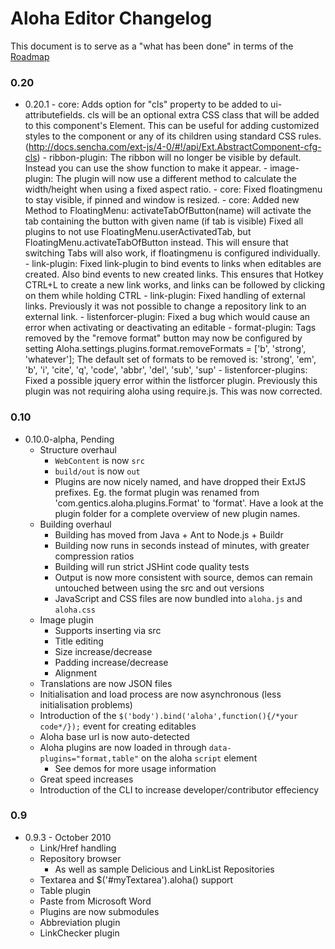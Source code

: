 # Aloha Editor Changelog

This document is to serve as a "what has been done" in terms of the [Roadmap](http://aloha-editor.org/wiki/Roadmap)


### 0.20

- 0.20.1
		- core: Adds option for "cls" property to be added to ui-attributefields.
	       cls will be an optional extra CSS class that will be added to this component's Element. This can be useful for adding customized styles to the component or any of its children using standard CSS rules. (http://docs.sencha.com/ext-js/4-0/#!/api/Ext.AbstractComponent-cfg-cls)
		- ribbon-plugin: The ribbon will no longer be visible by default. Instead you can use the show function to make it appear.
		- image-plugin: The plugin will now use a different method to calculate the width/height when using a fixed aspect ratio.
		- core: Fixed floatingmenu to stay visible, if pinned and window is resized.
		- core: Added new Method to FloatingMenu: activateTabOfButton(name) will activate the tab containing the button with given name (if tab is visible)
 	       Fixed all plugins to not use FloatingMenu.userActivatedTab, but FloatingMenu.activateTabOfButton instead. This will ensure that switching Tabs will also work, if floatingmenu is configured individually.
		- link-plugin: Fixed link-plugin to bind events to links when editables are created. Also bind events to new created links. This ensures that Hotkey CTRL+L to create a new link works, and links can be followed by clicking on them while holding CTRL
	        - link-plugin: Fixed handling of external links. Previously it was not possible to change a repository link to an external link.
		- listenforcer-plugin: Fixed a bug which would cause an error when activating or deactivating an editable
		- format-plugin: Tags removed by the "remove format" button may now be configured by setting Aloha.settings.plugins.format.removeFormats = ['b', 'strong', 'whatever']; The default set of formats to be removed is: 'strong', 'em', 'b', 'i', 'cite', 'q', 'code', 'abbr', 'del', 'sub', 'sup'
		- listenforcer-plugins: Fixed a possible jquery error within the listforcer plugin. Previously this plugin was not requiring aloha using require.js. This was now corrected. 

### 0.10

- 0.10.0-alpha, Pending
	- Structure overhaul
		- `WebContent` is now `src`
		- `build/out` is now `out`
		- Plugins are now nicely named, and have dropped their ExtJS prefixes. Eg. the format plugin was renamed from 'com.gentics.aloha.plugins.Format' to 'format'. Have a look at the plugin folder for a complete overview of new plugin names.
	- Building overhaul
		- Building has moved from Java + Ant to Node.js + Buildr
		- Building now runs in seconds instead of minutes, with greater compression ratios
		- Building will run strict JSHint code quality tests
		- Output is now more consistent with source, demos can remain untouched between using the src and out versions
		- JavaScript and CSS files are now bundled into `aloha.js` and `aloha.css`
	- Image plugin
		- Supports inserting via src
		- Title editing
		- Size increase/decrease
		- Padding increase/decrease
		- Alignment
	- Translations are now JSON files
	- Initialisation and load process are now asynchronous (less initialisation problems)
	- Introduction of the `$('body').bind('aloha',function(){/*your code*/});` event for creating editables
	- Aloha base url is now auto-detected
	- Aloha plugins are now loaded in through `data-plugins="format,table"` on the aloha `script` element
		- See demos for more usage information
	- Great speed increases
	- Introduction of the CLI to increase developer/contributor effeciency


### 0.9

- 0.9.3 - October 2010
	- Link/Href handling
	- Repository browser
		- As well as sample Delicious and LinkList Repositories
	- Textarea and $('#myTextarea').aloha() support
	- Table plugin
	- Paste from Microsoft Word
	- Plugins are now submodules
	- Abbreviation plugin
	- LinkChecker plugin

